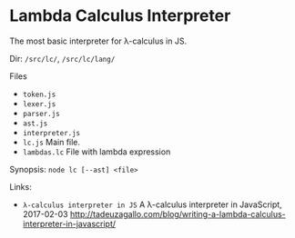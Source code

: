 # Lambda Calculus Interpreter

The most basic interpreter for λ-calculus in JS.

Dir: `/src/lc/`, `/src/lc/lang/`

Files
- `token.js`
- `lexer.js`
- `parser.js`
- `ast.js`
- `interpreter.js`
- `lc.js` Main file.
- `lambdas.lc` File with lambda expression

Synopsis: `node lc [--ast] <file>`

Links:
* `λ-calculus interpreter in JS`
  A λ-calculus interpreter in JavaScript, 2017-02-03
  http://tadeuzagallo.com/blog/writing-a-lambda-calculus-interpreter-in-javascript/
